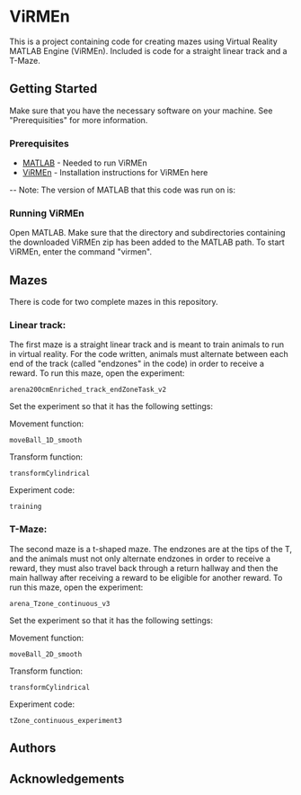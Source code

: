 # ViRMEn

This is a project containing code for creating mazes using Virtual Reality MATLAB Engine (ViRMEn). Included is code for a straight linear track and a T-Maze.

## Getting Started
Make sure that you have the necessary software on your machine. See "Prerequisities" for more information.

### Prerequisites

* [MATLAB](https://www.mathworks.com/products/matlab.html) - Needed to run ViRMEn
* [ViRMEn](https://pni.princeton.edu/pni-software-tools/virmen) - Installation instructions for ViRMEn here

-- Note: The version of MATLAB that this code was run on is:

### Running ViRMEn

Open MATLAB. Make sure that the directory and subdirectories containing the downloaded ViRMEn zip has been added to the MATLAB path. To start ViRMEn, enter the command "virmen". 

## Mazes

There is code for two complete mazes in this repository. 

### Linear track:

The first maze is a straight linear track and is meant to train animals to run in virtual reality. For the code written, animals must alternate between each end of the track (called "endzones" in the code) in order to receive a reward. To run this maze, open the experiment:

```
arena200cmEnriched_track_endZoneTask_v2
```

Set the experiment so that it has the following settings:


Movement function:
```
moveBall_1D_smooth
```

Transform function:
```
transformCylindrical
```
Experiment code:
```
training
```

### T-Maze:

The second maze is a t-shaped maze. The endzones are at the tips of the T, and the animals must not only alternate endzones in order to receive a reward, they must also travel back through a return hallway and then the main hallway after receiving a reward to be eligible for another reward. To run this maze, open the experiment:

```
arena_Tzone_continuous_v3
```

Set the experiment so that it has the following settings:


Movement function:
```
moveBall_2D_smooth
```

Transform function:
```
transformCylindrical
```
Experiment code:
```
tZone_continuous_experiment3
```

## Authors

## Acknowledgements
